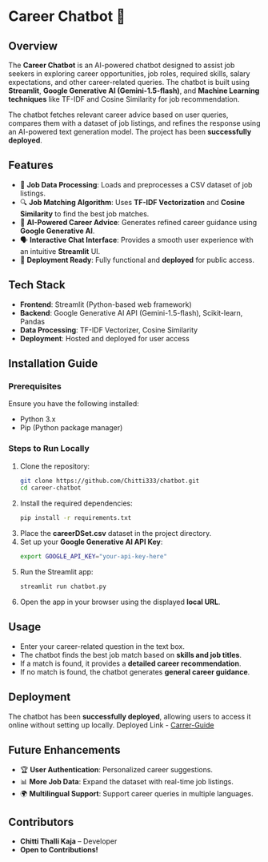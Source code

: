 # Career Chatbot 🎯

## Overview
The **Career Chatbot** is an AI-powered chatbot designed to assist job seekers in exploring career opportunities, job roles, required skills, salary expectations, and other career-related queries. The chatbot is built using **Streamlit**, **Google Generative AI (Gemini-1.5-flash)**, and **Machine Learning techniques** like TF-IDF and Cosine Similarity for job recommendation.

The chatbot fetches relevant career advice based on user queries, compares them with a dataset of job listings, and refines the response using an AI-powered text generation model. The project has been **successfully deployed**.

## Features
- 📂 **Job Data Processing**: Loads and preprocesses a CSV dataset of job listings.
- 🔍 **Job Matching Algorithm**: Uses **TF-IDF Vectorization** and **Cosine Similarity** to find the best job matches.
- 🧠 **AI-Powered Career Advice**: Generates refined career guidance using **Google Generative AI**.
- 🗣️ **Interactive Chat Interface**: Provides a smooth user experience with an intuitive **Streamlit** UI.
- 🚀 **Deployment Ready**: Fully functional and **deployed** for public access.

## Tech Stack
- **Frontend**: Streamlit (Python-based web framework)
- **Backend**: Google Generative AI API (Gemini-1.5-flash), Scikit-learn, Pandas
- **Data Processing**: TF-IDF Vectorizer, Cosine Similarity
- **Deployment**: Hosted and deployed for user access

## Installation Guide
### Prerequisites
Ensure you have the following installed:
- Python 3.x
- Pip (Python package manager)

### Steps to Run Locally
1. Clone the repository:
   ```bash
   git clone https://github.com/Chitti333/chatbot.git
   cd career-chatbot
   ```
2. Install the required dependencies:
   ```bash
   pip install -r requirements.txt
   ```
3. Place the **careerDSet.csv** dataset in the project directory.
4. Set up your **Google Generative AI API Key**:
   ```bash
   export GOOGLE_API_KEY="your-api-key-here"
   ```
5. Run the Streamlit app:
   ```bash
   streamlit run chatbot.py
   ```
6. Open the app in your browser using the displayed **local URL**.

## Usage
- Enter your career-related question in the text box.
- The chatbot finds the best job match based on **skills and job titles**.
- If a match is found, it provides a **detailed career recommendation**.
- If no match is found, the chatbot generates **general career guidance**.

## Deployment
The chatbot has been **successfully deployed**, allowing users to access it online without setting up locally.
Deployed Link - [Carrer-Guide](https://career-chatbot-hx.streamlit.app/)

## Future Enhancements
- 🏆 **User Authentication**: Personalized career suggestions.
- 📊 **More Job Data**: Expand the dataset with real-time job listings.
- 🌍 **Multilingual Support**: Support career queries in multiple languages.

## Contributors
- **Chitti Thalli Kaja** – Developer
- **Open to Contributions!**

